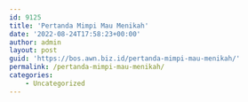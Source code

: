 ```yaml
---
id: 9125
title: 'Pertanda Mimpi Mau Menikah'
date: '2022-08-24T17:58:23+00:00'
author: admin
layout: post
guid: 'https://bos.awn.biz.id/pertanda-mimpi-mau-menikah/'
permalink: /pertanda-mimpi-mau-menikah/
categories:
    - Uncategorized
---
```


